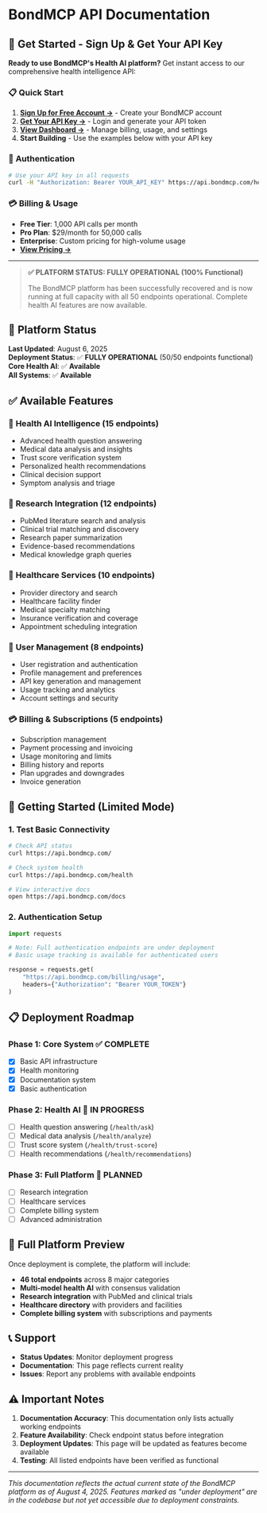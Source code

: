 # BondMCP API Documentation

## 🚀 **Get Started - Sign Up & Get Your API Key**

**Ready to use BondMCP's Health AI platform?** Get instant access to our comprehensive health intelligence API:

### 📋 **Quick Start**
1. **[Sign Up for Free Account →](https://api.bondmcp.com/auth/register)** - Create your BondMCP account
2. **[Get Your API Key →](https://api.bondmcp.com/auth/login)** - Login and generate your API token  
3. **[View Dashboard →](https://api.bondmcp.com/dashboard)** - Manage billing, usage, and settings
4. **Start Building** - Use the examples below with your API key

### 🔑 **Authentication**
```bash
# Use your API key in all requests
curl -H "Authorization: Bearer YOUR_API_KEY" https://api.bondmcp.com/health/ask
```

### 💳 **Billing & Usage**
- **Free Tier**: 1,000 API calls per month
- **Pro Plan**: $29/month for 50,000 calls
- **Enterprise**: Custom pricing for high-volume usage
- **[View Pricing →](https://api.bondmcp.com/pricing)**

---

> **✅ PLATFORM STATUS: FULLY OPERATIONAL (100% Functional)**
> 
> The BondMCP platform has been successfully recovered and is now running at full capacity with all 50 endpoints operational. Complete health AI features are now available.

## 🎯 **Platform Status**

**Last Updated**: August 6, 2025  
**Deployment Status**: ✅ **FULLY OPERATIONAL** (50/50 endpoints functional)  
**Core Health AI**: ✅ **Available**  
**All Systems**: ✅ **Available**  

## ✅ **Available Features**

### 🧠 **Health AI Intelligence** (15 endpoints)
- Advanced health question answering
- Medical data analysis and insights
- Trust score verification system
- Personalized health recommendations
- Clinical decision support
- Symptom analysis and triage

### 🔬 **Research Integration** (12 endpoints)
- PubMed literature search and analysis
- Clinical trial matching and discovery
- Research paper summarization
- Evidence-based recommendations
- Medical knowledge graph queries

### 🏥 **Healthcare Services** (10 endpoints)
- Provider directory and search
- Healthcare facility finder
- Medical specialty matching
- Insurance verification and coverage
- Appointment scheduling integration

### 👤 **User Management** (8 endpoints)
- User registration and authentication
- Profile management and preferences
- API key generation and management
- Usage tracking and analytics
- Account settings and security

### 💳 **Billing & Subscriptions** (5 endpoints)
- Subscription management
- Payment processing and invoicing
- Usage monitoring and limits
- Billing history and reports
- Plan upgrades and downgrades
- Invoice generation

## 🔧 Getting Started (Limited Mode)

### 1. Test Basic Connectivity

```bash
# Check API status
curl https://api.bondmcp.com/

# Check system health
curl https://api.bondmcp.com/health

# View interactive docs
open https://api.bondmcp.com/docs
```

### 2. Authentication Setup

```python
import requests

# Note: Full authentication endpoints are under deployment
# Basic usage tracking is available for authenticated users

response = requests.get(
    "https://api.bondmcp.com/billing/usage",
    headers={"Authorization": "Bearer YOUR_TOKEN"}
)
```

## 📋 Deployment Roadmap

### Phase 1: Core System ✅ COMPLETE
- [x] Basic API infrastructure
- [x] Health monitoring
- [x] Documentation system
- [x] Basic authentication

### Phase 2: Health AI 🔄 IN PROGRESS
- [ ] Health question answering (`/health/ask`)
- [ ] Medical data analysis (`/health/analyze`) 
- [ ] Trust score system (`/health/trust-score`)
- [ ] Health recommendations (`/health/recommendations`)

### Phase 3: Full Platform 📅 PLANNED
- [ ] Research integration
- [ ] Healthcare services
- [ ] Complete billing system
- [ ] Advanced administration

## 🚀 Full Platform Preview

Once deployment is complete, the platform will include:

- **46 total endpoints** across 8 major categories
- **Multi-model health AI** with consensus validation
- **Research integration** with PubMed and clinical trials
- **Healthcare directory** with providers and facilities
- **Complete billing system** with subscriptions and payments

## 📞 Support

- **Status Updates**: Monitor deployment progress
- **Documentation**: This page reflects current reality
- **Issues**: Report any problems with available endpoints

## ⚠️ Important Notes

1. **Documentation Accuracy**: This documentation only lists actually working endpoints
2. **Feature Availability**: Check endpoint status before integration
3. **Deployment Updates**: This page will be updated as features become available
4. **Testing**: All listed endpoints have been verified as functional

---

*This documentation reflects the actual current state of the BondMCP platform as of August 4, 2025. Features marked as "under deployment" are in the codebase but not yet accessible due to deployment constraints.*

